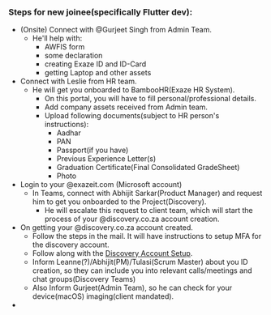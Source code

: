 ### Steps for new joinee(specifically Flutter dev):

- (Onsite) Connect with @Gurjeet Singh from Admin Team.
	- He'll help with:
		- AWFIS  form
		- some declaration
		- creating Exaze ID and ID-Card
		- getting Laptop and other assets
- Connect with Leslie from HR team.
	- He will get you onboarded to BambooHR(Exaze HR System).
		- On this portal, you will have to fill personal/professional details.
		- Add company assets received from Admin team.
		- Upload following documents(subject to HR person's instructions):
			- Aadhar
			- PAN
			- Passport(if you have)
			- Previous Experience Letter(s)
			- Graduation Certificate(Final Consolidated GradeSheet)
			- Photo
- Login to your @exazeit.com (Microsoft account)
	- In Teams, connect with Abhijit Sarkar(Product Manager) and request him to get you onboarded to the Project(Discovery).
		- He will escalate this request to client team, which will start the process of your @discovery.co.za account creation.
- On getting your @discovery.co.za account created.
	- Follow the steps in the mail. It will have instructions to setup MFA for the discovery account.
	- Follow along with the [Discovery Account Setup](3.%20Discovery%20Account%20Setup.md).
	- Inform Leanne(?)/Abhijit(PM)/Tulasi(Scrum Master) about you ID creation, so they can include you into relevant calls/meetings and chat groups(Discovery Teams)
	- Also Inform Gurjeet(Admin Team), so he can check for your device(macOS) imaging(client mandated). 
- 